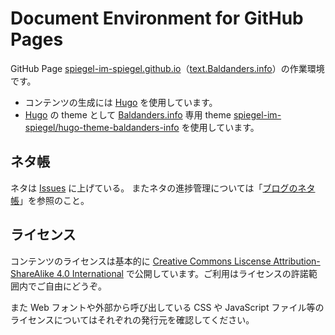 # Document Environment for GitHub Pages

GitHub Page [spiegel-im-spiegel.github.io](https://github.com/spiegel-im-spiegel/spiegel-im-spiegel.github.io)（[text.Baldanders.info](https://text.baldanders.info/)）の作業環境です。

- コンテンツの生成には [Hugo](https://gohugo.io/) を使用しています。
- [Hugo](https://gohugo.io/) の theme として [Baldanders.info] 専用 theme [spiegel-im-spiegel/hugo-theme-baldanders-info](https://github.com/spiegel-im-spiegel/hugo-theme-baldanders-info) を使用しています。

## ネタ帳

ネタは [Issues](https://github.com/spiegel-im-spiegel/github-pages-env/issues) に上げている。
またネタの進捗管理については「[ブログのネタ帳](https://github.com/spiegel-im-spiegel/github-pages-env/projects/1)」を参照のこと。

## ライセンス

コンテンツのライセンスは基本的に [Creative Commons Liscense Attribution-ShareAlike 4.0 International](https://creativecommons.org/licenses/by-sa/4.0/) で公開しています。ご利用はライセンスの許諾範囲内でご自由にどうぞ。

また Web フォントや外部から呼び出している CSS や JavaScript ファイル等のライセンスについてはそれぞれの発行元を確認してください。

[Baldanders.info]: https://baldanders.info/
